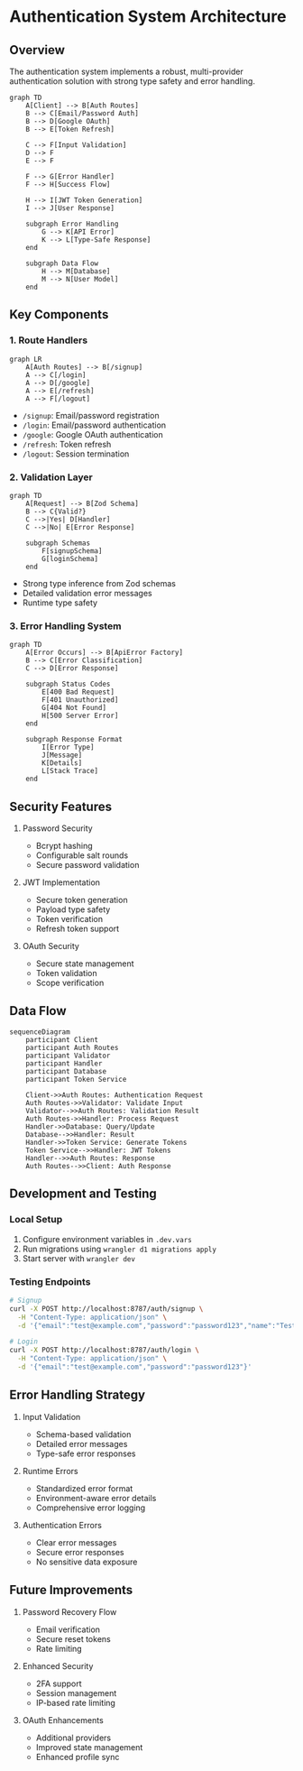 # Authentication System Architecture

## Overview

The authentication system implements a robust, multi-provider authentication solution with strong type safety and error handling.

```mermaid
graph TD
    A[Client] --> B[Auth Routes]
    B --> C[Email/Password Auth]
    B --> D[Google OAuth]
    B --> E[Token Refresh]
    
    C --> F[Input Validation]
    D --> F
    E --> F
    
    F --> G[Error Handler]
    F --> H[Success Flow]
    
    H --> I[JWT Token Generation]
    I --> J[User Response]
    
    subgraph Error Handling
        G --> K[API Error]
        K --> L[Type-Safe Response]
    end
    
    subgraph Data Flow
        H --> M[Database]
        M --> N[User Model]
    end
```

## Key Components

### 1. Route Handlers

```mermaid
graph LR
    A[Auth Routes] --> B[/signup]
    A --> C[/login]
    A --> D[/google]
    A --> E[/refresh]
    A --> F[/logout]
```

- `/signup`: Email/password registration
- `/login`: Email/password authentication
- `/google`: Google OAuth authentication
- `/refresh`: Token refresh
- `/logout`: Session termination

### 2. Validation Layer

```mermaid
graph TD
    A[Request] --> B[Zod Schema]
    B --> C{Valid?}
    C -->|Yes| D[Handler]
    C -->|No| E[Error Response]
    
    subgraph Schemas
        F[signupSchema]
        G[loginSchema]
    end
```

- Strong type inference from Zod schemas
- Detailed validation error messages
- Runtime type safety

### 3. Error Handling System

```mermaid
graph TD
    A[Error Occurs] --> B[ApiError Factory]
    B --> C[Error Classification]
    C --> D[Error Response]
    
    subgraph Status Codes
        E[400 Bad Request]
        F[401 Unauthorized]
        G[404 Not Found]
        H[500 Server Error]
    end
    
    subgraph Response Format
        I[Error Type]
        J[Message]
        K[Details]
        L[Stack Trace]
    end
```

## Security Features

1. Password Security
   - Bcrypt hashing
   - Configurable salt rounds
   - Secure password validation

2. JWT Implementation
   - Secure token generation
   - Payload type safety
   - Token verification
   - Refresh token support

3. OAuth Security
   - Secure state management
   - Token validation
   - Scope verification

## Data Flow

```mermaid
sequenceDiagram
    participant Client
    participant Auth Routes
    participant Validator
    participant Handler
    participant Database
    participant Token Service

    Client->>Auth Routes: Authentication Request
    Auth Routes->>Validator: Validate Input
    Validator-->>Auth Routes: Validation Result
    Auth Routes->>Handler: Process Request
    Handler->>Database: Query/Update
    Database-->>Handler: Result
    Handler->>Token Service: Generate Tokens
    Token Service-->>Handler: JWT Tokens
    Handler-->>Auth Routes: Response
    Auth Routes-->>Client: Auth Response
```

## Development and Testing

### Local Setup
1. Configure environment variables in `.dev.vars`
2. Run migrations using `wrangler d1 migrations apply`
3. Start server with `wrangler dev`

### Testing Endpoints
```bash
# Signup
curl -X POST http://localhost:8787/auth/signup \
  -H "Content-Type: application/json" \
  -d '{"email":"test@example.com","password":"password123","name":"Test User"}'

# Login
curl -X POST http://localhost:8787/auth/login \
  -H "Content-Type: application/json" \
  -d '{"email":"test@example.com","password":"password123"}'
```

## Error Handling Strategy

1. Input Validation
   - Schema-based validation
   - Detailed error messages
   - Type-safe error responses

2. Runtime Errors
   - Standardized error format
   - Environment-aware error details
   - Comprehensive error logging

3. Authentication Errors
   - Clear error messages
   - Secure error responses
   - No sensitive data exposure

## Future Improvements

1. Password Recovery Flow
   - Email verification
   - Secure reset tokens
   - Rate limiting

2. Enhanced Security
   - 2FA support
   - Session management
   - IP-based rate limiting

3. OAuth Enhancements
   - Additional providers
   - Improved state management
   - Enhanced profile sync
